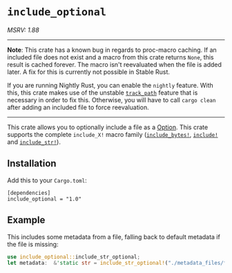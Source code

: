 # `include_optional`

*MSRV: 1.88*

----

**Note**: This crate has a known bug in regards to proc-macro caching. If an
included file does not exist and a macro from this crate returns `None`, this
result is cached forever. The macro isn't reevaluated when the file is added
later. A fix for this is currently not possible in Stable Rust.

If you are running Nightly Rust, you can enable the `nightly` feature. With
this, this crate makes use of the unstable [`track_path`]
feature that is necessary in
order to fix this. Otherwise, you will have to call `cargo clean` after
adding an included file to force reevaluation.

[`track_path`]: https://github.com/rust-lang/rust/issues/99515]

----

This crate allows you to optionally include a file as a [Option](https://doc.rust-lang.org/nightly/core/option/enum.Option.html). This crate supports the complete `include_X!` macro family ([`include_bytes!`](https://doc.rust-lang.org/nightly/core/macro.include_bytes.html), [`include!`](https://doc.rust-lang.org/nightly/core/macro.include.html) and [`include_str!`](https://doc.rust-lang.org/nightly/core/macro.include_str.html)).

## Installation

Add this to your `Cargo.toml`:
```lang-toml
[dependencies]
include_optional = "1.0"
```

## Example

This includes some metadata from a file, falling back to default metadata if the file is missing:
```rust
use include_optional::include_str_optional;
let metadata:  &'static str = include_str_optional!("./metadata_files/file_exists.txt" ).unwrap_or("default metadata string");
```
